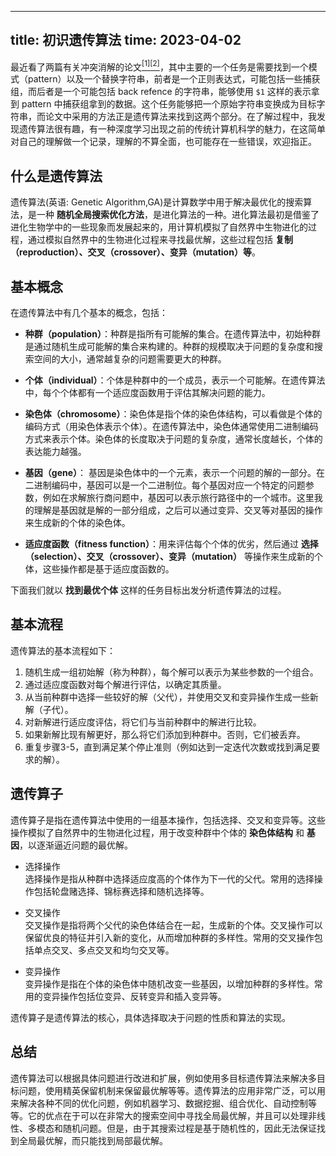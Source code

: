 
---
title: 初识遗传算法
time: 2023-04-02
---

最近看了两篇有关冲突消解的论文[$^{[1]}$](https://ieeexplore.ieee.org/document/9921353)[$^{[2]}$](https://ieeexplore.ieee.org/document/8734703)，其中主要的一个任务是需要找到一个模式（pattern）以及一个替换字符串，前者是一个正则表达式，可能包括一些捕获组，而后者是一个可能包括 back refence 的字符串，能够使用 `$1` 这样的表示拿到 pattern 中捕获组拿到的数据。这个任务能够把一个原始字符串变换成为目标字符串，而论文中采用的方法正是遗传算法来找到这两个部分。在了解过程中，我发现遗传算法很有趣，有一种深度学习出现之前的传统计算机科学的魅力，在这简单对自己的理解做一个记录，理解的不算全面，也可能存在一些错误，欢迎指正。

## 什么是遗传算法
遗传算法(英语: Genetic Algorithm,GA)是计算数学中用于解决最优化的搜索算法，是一种 **随机全局搜索优化方法**，是进化算法的一种。进化算法最初是借鉴了进化生物学中的一些现象而发展起来的，用计算机模拟了自然界中生物进化的过程，通过模拟自然界中的生物进化过程来寻找最优解，这些过程包括 **复制（reproduction）、交叉（crossover）、变异（mutation）等**。

## 基本概念
在遗传算法中有几个基本的概念，包括：
* **种群（population）**：种群是指所有可能解的集合。在遗传算法中，初始种群是通过随机生成可能解的集合来构建的。种群的规模取决于问题的复杂度和搜索空间的大小，通常越复杂的问题需要更大的种群。
* **个体（individual）**：个体是种群中的一个成员，表示一个可能解。在遗传算法中，每个个体都有一个适应度函数用于评估其解决问题的能力。

* **染色体（chromosome）**：染色体是指个体的染色体结构，可以看做是个体的编码方式（用染色体表示个体）。在遗传算法中，染色体通常使用二进制编码方式来表示个体。染色体的长度取决于问题的复杂度，通常长度越长，个体的表达能力越强。
* **基因（gene）**：
基因是染色体中的一个元素，表示一个问题的解的一部分。在二进制编码中，基因可以是一个二进制位。每个基因对应一个特定的问题参数，例如在求解旅行商问题中，基因可以表示旅行路径中的一个城市。这里我的理解是基因就是解的一部分组成，之后可以通过变异、交叉等对基因的操作来生成新的个体的染色体。

* **适应度函数（fitness function）**：用来评估每个个体的优劣，然后通过 **选择（selection）、交叉（crossover）、变异（mutation）** 等操作来生成新的个体，这些操作都是基于适应度函数的。

下面我们就以 **找到最优个体** 这样的任务目标出发分析遗传算法的过程。

## 基本流程
遗传算法的基本流程如下：
1. 随机生成一组初始解（称为种群），每个解可以表示为某些参数的一个组合。
2. 通过适应度函数对每个解进行评估，以确定其质量。
3. 从当前种群中选择一些较好的解（父代），并使用交叉和变异操作生成一些新解（子代）。
4. 对新解进行适应度评估，将它们与当前种群中的解进行比较。
5. 如果新解比现有解更好，那么将它们添加到种群中。否则，它们被丢弃。
6. 重复步骤3-5，直到满足某个停止准则（例如达到一定迭代次数或找到满足要求的解）。


## 遗传算子
遗传算子是指在遗传算法中使用的一组基本操作，包括选择、交叉和变异等。这些操作模拟了自然界中的生物进化过程，用于改变种群中个体的 **染色体结构** 和 **基因**，以逐渐逼近问题的最优解。

* 选择操作  
选择操作是指从种群中选择适应度高的个体作为下一代的父代。常用的选择操作包括轮盘赌选择、锦标赛选择和随机选择等。

* 交叉操作  
交叉操作是指将两个父代的染色体结合在一起，生成新的个体。交叉操作可以保留优良的特征并引入新的变化，从而增加种群的多样性。常用的交叉操作包括单点交叉、多点交叉和均匀交叉等。

* 变异操作  
变异操作是指在个体的染色体中随机改变一些基因，以增加种群的多样性。常用的变异操作包括位变异、反转变异和插入变异等。

遗传算子是遗传算法的核心，具体选择取决于问题的性质和算法的实现。

## 总结
遗传算法可以根据具体问题进行改进和扩展，例如使用多目标遗传算法来解决多目标问题，使用精英保留机制来保留最优解等等。遗传算法的应用非常广泛，可以用来解决各种不同的优化问题，例如机器学习、数据挖掘、组合优化、自动控制等等。它的优点在于可以在非常大的搜索空间中寻找全局最优解，并且可以处理非线性、多模态和随机问题。但是，由于其搜索过程是基于随机性的，因此无法保证找到全局最优解，而只能找到局部最优解。